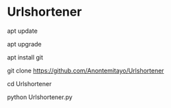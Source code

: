 # Urlshortener

apt update

apt upgrade 

apt install git

git clone https://github.com/Anontemitayo/Urlshortener

cd Urlshortener

python Urlshortener.py
